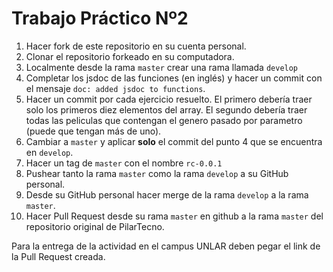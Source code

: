 # Trabajo Práctico Nº2 

1. Hacer fork de este repositorio en su cuenta personal.
2. Clonar el repositorio forkeado en su computadora.
3. Localmente desde la rama `master` crear una rama llamada `develop`
4. Completar los jsdoc de las funciones (en inglés) y hacer un commit con el mensaje `doc: added jsdoc to functions`. 
5. Hacer un commit por cada ejercicio resuelto. El primero debería traer solo los primeros diez elementos del array. El segundo debería traer todas las peliculas que contengan el genero pasado por parametro (puede que tengan más de uno).
6. Cambiar a `master` y aplicar **solo** el commit del punto 4 que se encuentra en `develop`.
7. Hacer un tag de `master` con el nombre `rc-0.0.1`
8. Pushear tanto la rama `master` como la rama `develop` a su GitHub personal.
9. Desde su GitHub personal hacer merge de la rama `develop` a la rama `master`.
10. Hacer Pull Request desde su rama `master` en github a la rama `master` del repositorio original de PilarTecno. 

Para la entrega de la actividad en el campus UNLAR deben pegar el link de la Pull Request creada.
